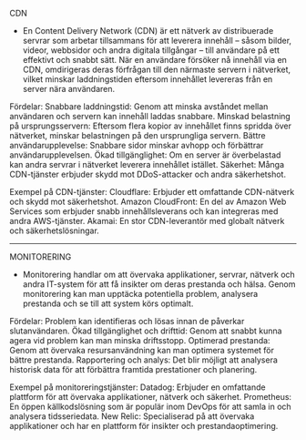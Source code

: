 <!-- https://labb-1-software-life-cycle-management.onrender.com/ -->

CDN

- En Content Delivery Network (CDN) är ett nätverk av distribuerade servrar som arbetar tillsammans för att leverera innehåll – såsom bilder, videor, webbsidor och andra digitala tillgångar – till användare på ett effektivt och snabbt sätt. När en användare försöker nå innehåll via en CDN, omdirigeras deras förfrågan till den närmaste servern i nätverket, vilket minskar laddningstiden eftersom innehållet levereras från en server nära användaren.

Fördelar:
 Snabbare laddningstid: Genom att minska avståndet mellan användaren och servern kan innehåll laddas snabbare.
 Minskad belastning på ursprungsservern: Eftersom flera kopior av innehållet finns spridda över nätverket, minskar belastningen på den ursprungliga servern.
 Bättre användarupplevelse: Snabbare sidor minskar avhopp och förbättrar användarupplevelsen.
 Ökad tillgänglighet: Om en server är överbelastad kan andra servrar i nätverket leverera innehållet istället.
 Säkerhet: Många CDN-tjänster erbjuder skydd mot DDoS-attacker och andra säkerhetshot.

Exempel på CDN-tjänster:
 Cloudflare: Erbjuder ett omfattande CDN-nätverk och skydd mot säkerhetshot.
 Amazon CloudFront: En del av Amazon Web Services som erbjuder snabb innehållsleverans och kan integreras med andra AWS-tjänster.
 Akamai: En stor CDN-leverantör med globalt nätverk och säkerhetslösningar.

________________________________________

MONITORERING

- Monitorering handlar om att övervaka applikationer, servrar, nätverk och andra IT-system för att få insikter om deras prestanda och hälsa. Genom monitorering kan man upptäcka potentiella problem, analysera prestanda och se till att system körs optimalt.

Fördelar:
 Problem kan identifieras och lösas innan de påverkar slutanvändaren.
 Ökad tillgänglighet och drifttid: Genom att snabbt kunna agera vid problem kan man minska driftsstopp.
 Optimerad prestanda: Genom att övervaka resursanvändning kan man optimera systemet för bättre prestanda.
 Rapportering och analys: Det blir möjligt att analysera historisk data för att förbättra framtida prestationer och planering.

Exempel på monitoreringstjänster:
 Datadog: Erbjuder en omfattande plattform för att övervaka applikationer, nätverk och säkerhet.
 Prometheus: En öppen källkodslösning som är populär inom DevOps för att samla in och analysera tidsseriedata.
 New Relic: Specialiserad på att övervaka applikationer och har en plattform för insikter och prestandaoptimering.
